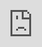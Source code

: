 ```yaml
---
title: Bitcoin Mining
post_status: publish
featured_image: /_images/BitcoinMining.jpeg
---
```


<iframe src="https://player.vimeo.com/video/845870784?badge=0&amp;autopause=0&amp;player_id=0&amp;app_id=58479" frameborder="0" allow="autoplay; fullscreen; picture-in-picture" allowfullscreen style="position:absolute;top:0;left:0;width:100%;height:100%;" title="016 Bitcoin Mining"></iframe>

<div style="margin-bottom:30px;"></div>

## Additional Information
* Learn more about Bitcoin Mining in [my talk from the IDBC2023](https://my.cracktheorange.com/deep-dive_what-is-bitcoin-txs-mining/)

## Transcript

Okay, now let's take a look into Bitcoin mining. Bitcoin mining is the process where new bitcoin are issued, and at the same time where transactions are verified, validated and put into the blocks, the chain of blocks to have an immutable history of transactions. So Bitcoin mining is securing the whole system. 

These are two Bitcoin mining machines. In the early days, everyone could mine bitcoin on their home laptop computer. It was very easy to do. But today, we need specialized machines to run this calculations to mine bitcoin and to secure the blockchain. I just want to show you a short video how these machines work in that sense, how loud they are. And they are also very hot because they need a lot of electricity to do the proof-of-work. 

**Proof-of-work**:
And the proof-of-work is important because it's not only a way or the only way we know of to decentralize the issuance of money to make it fair so that no one has a advantage because no one really knows which the next miner is that will win the puzzle, which I will speak about afterwards. So, and also Bitcoin mining has to need a lot of electricity and a proof-of-work because otherwise, as we said before, money has no value. If you can just print it out of the blue and there is no work involved, what value should it have? And so it doesn't have any value without that. And also, Bitcoin mining with the electricity it uses, it connects the digital sphere with the real world because I can't just go and take the ledger of Bitcoin and write something into it and change the mining and the amount of Bitcoin that are issued,  because it's connected to the real world, it needs the electricity. And so it's unfortunate and it immutable. And that's a unique process. In that short video, you can see how loud those miners are, which are doing these calculations. 

**Bitcoin Mining vs. Gold Mining**:
And a miner, at the beginning I believed maybe these are people, you know, other people told me they were thinking about gold mining. Yes, I mean, there is some resemblance to gold mining because with gold mining there's also a lot of work involved in bringing the gold up from the ground. And I would say bitcoin mining as it works with clean electricity, like 57% I think of the electricity used for Bitcoin mining is already green energy from green resources, whereas gold mining, I mean there are people dying. It's a very naturally disastrous process. And also we don't know how much gold there is. We could find lots of gold suddenly and then the value of gold declines. But that's a little bit a step away from our Bitcoin mining. So this is the video. 

**Process of Bitcoin Mining**:
What's the process of bitcoin mining? So in general, we could say that the Bitcoin mining machines and the software that's running on them is checking if transactions are fulfilling the requirements of the network. So the "rules without rulers", I said before. The mining machines then add transactions to a block. So when a new transaction, when you send a transaction, a Bitcoin transaction, it's going into the so-called mempool. It's basically like a cloud of data. And the mining machines then select transactions to put them into a block that they then start to mine. So they run the so-called proof-of-work calculations, like they are solving a mathematical problem. Like a puzzle. The mining machine who is the first to win that puzzle is the machine whose block is attached to the blockchain. And each of the thousands of full nodes I showed you before, those those full nodes software machines, they then confirm that the miner did the right job. And after that, the miner gets the reward, the incentive for doing the job right. And that's at the moment 6.25 bitcoin per mined block plus the transaction fees that we are paying when we are sending a Bitcoin transaction. 

If we talk about mining and the puzzle and what is it? I have an example that we can compare with Bitcoin mining. So imagine you want to fill a museum with artwork made of jigsaw puzzles where each puzzle will contribute to the visitors' experience. So all the puzzles contribute. There are clear rules. Only puzzle that are assembled correctly and have won a competition can be placed into the museum. You will select and give a reward to the child that finishes the most difficult puzzle first. You don't want the child to be able to cheat against others or know in advance which puzzle will win. Now you send 10,000 children all over the world the same jigsaw puzzles, and they start putting it together piece by piece at the same time. The child who finishes putting together the pieces first wins the prize. They have proven that they put the work in and the completed puzzle is the proof. The process of building the puzzle cannot be corrupted. Wrong puzzle pieces cannot be inserted and the child who wins cannot be artificially selected. The fastest child wins the price. These are the rules. You can only change the rules if the parents, the children, the puzzle designer and the museum, all participants in the puzzle's network decide collectively to do so. Here, when we talk about the price, we are metaphorically speaking about the creation of bitcoin. 

That's more or less what proof-of-work is about. Thousands of computers worldwide are solving mathematically riddles at the same time showing that they put an amount of effort in. And at the same time, they are decentralizing the reward earnings so that no one can collude or predict which miner will be the next to add a block to the chain. The effort the miners put in to validate the transactions and form blocks not only proves their work, but also secures the blockchain. You cannot change the past. You can't change historically transactions in the Bitcoin blockchain without spending a lot of money on infrastructure and electricity to rewrite the blockchain. That is why attacks on the Bitcoin network are possible in theory, but are very, very expensive in reality. 

**Security & Decentralization**:
And why this mathematical puzzle? Proof-of-work is resource intensive as computers require large amounts of power. This fact leads to criticism of Bitcoin in light of the climate change that we humans have created in recent decades. But why do we need to use that much electricity? The answer is security and decentralization. The need to put effort and energy into mining protects the data in the blockchain from manipulation and makes it immutable and uncensorable. No state, no organization can change the blockchain. If you are thinking now in that course about starting to use bitcoin, rest assured that the blockchain is secured by mining and distributed identically on thousands of different computers. It's very, very secure. Your most important task is to self-custody your bitcoin and keep the private keys secure.
